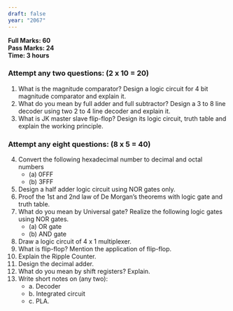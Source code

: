 ```yaml
---
draft: false
year: "2067"
---
```


**Full Marks: 60**\
**Pass Marks: 24**\
**Time: 3 hours**

### Attempt any two questions: (2 x 10 = 20)

1. What is the magnitude comparator? Design a logic circuit for 4 bit magnitude comparator and explain it.
2. What do you mean by full adder and full subtractor? Design a 3 to 8 line decoder using two 2 to 4 line decoder and explain it.
3. What is JK master slave flip-flop? Design its logic circuit, truth table and explain the working principle.

### Attempt any eight questions: (8 x 5 = 40)

4. Convert the following hexadecimal number to decimal and octal numbers
   - (a) 0FFF
   - (b) 3FFF
5. Design a half adder logic circuit using NOR gates only.
6. Proof the 1st and 2nd law of De Morgan’s theorems with logic gate and truth table.
7. What do you mean by Universal gate? Realize the following logic gates using NOR gates.
   - (a) OR gate
   - (b) AND gate
8. Draw a logic circuit of 4 x 1 multiplexer.
9. What is flip-flop? Mention the application of flip-flop.
10. Explain the Ripple Counter.
11. Design the decimal adder.
12. What do you mean by shift registers? Explain.
13. Write short notes on (any two):
    - a. Decoder
    - b. Integrated circuit
    - c. PLA.
